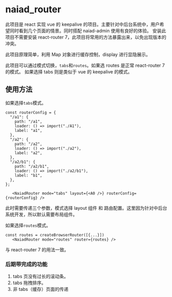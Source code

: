 # naiad_router

此项目是 react 实现 vue 的 keepalive 的项目。主要针对中后台系统中，用户希望同时看到几个页面的情景。同时搭配 naiad-admin 使用有良好的体验。
安装此项目不需要安装 react-router 7，此项目将常用的方法暴露出来，以免出现版本的冲突。

此项目原理简单，利用 Map 对象进行缓存控制，display 进行显隐展示。

此项目可以通过模式切换，`tabs`和`routes`。如果选 routes 是正常 react-router 7 的模式。 如果选择 tabs 则是类似于 vue 的 keepalive 的模式。

## 使用方法

如果选择`tabs`模式。

```
const routerConfig = {
  "/a1": {
    path: "/a1",
    loader: () => import("./A1"),
    label: "a1",
  },
  "/a2": {
    path: "/a2",
    loader: () => import("./a2"),
    label: "a2",
  },
  "/a2/b1": {
    path: "/a2/b1",
    loader: () => import("./a2/b1"),
    label: "b1",
  },
};

   <NaiadRouter mode="tabs" layout={<A0 />} routerConfig={routerConfig} />
```

此时需要传递三个参数，模式选择 layout 组件 和 路由配置。这里因为针对中后台系统开发，所以默认需要布局组件。

如果选择`routes`模式。

```
const routes = createBrowserRouter([{...}])
   <NaiadRouter mode="routes" router={routes} />
```

与 react-router 7 的用法一致。

### 后期带完成的功能

1. tabs 页没有过长的滚动条。
2. tabs 拖拽排序。
3. 非 tabs（缓存）页面的传递
